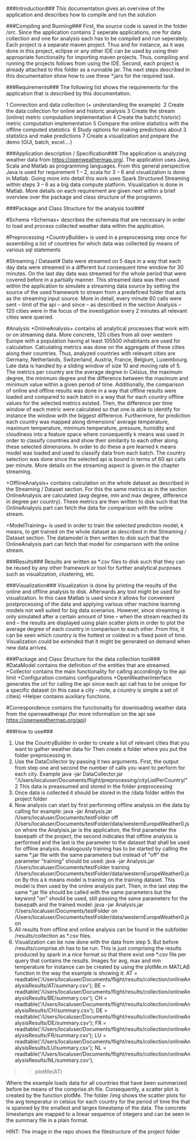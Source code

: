 ###Introduction###
This documentation gives an overview of the application and describes how to compile and run the solution

###Compiling and Running###
First, the source code is saved in the folder /src. Since the application contains 2 seperate applications, one for data collection and one for analysis each has to be compiled and run seperately.
Each project is a separate maven project. Thus and for instance, as it was done in this project, eclipse or any other IDE can be used by using their appropriate functionality for importing maven projects. Thus, compiling and running the projects follows from using the IDE.
Second, each project is already attached to this folder as a runnable jar. The next steps described in this documentation show how to use these *.jars for the required task.

###Requirements###
The following list shows the requirements for the application that is described by this documentation.

1 Connection and data collection (+ understanding the example)  2 Create the data collection for online and historic analysis
3 Create the stream (online) metric computation implementation
4 Create the batch( historic) metric computation implementation
5 Compare the online statistics with the offline computed statistics  6 Study options for making predictions about 3 statistics and make predictions 7 Create a visualization and prepare the demo (GUI, batch, excel....)

###Application description / Specification###
The application is analyzing weather data from https://openweathermap.org/. The application uses Java, Scala and Matlab as programming languages. From this general perspective Java is used for requirement 1 – 2, scala for 3 – 6 and visualization is done in Matlab. Going more into detail this work uses Spark Structured Streaming within steps 3 – 6 as a big data compute platform. Visualization is done in Matlab. More details on each requirement are given next within a brief overview over the package and class structure of the programm.

###Package and Class Structure for the analysis tool###

#Schema
+Schemas+ describes the schemata that are necessary in order to load and process collected weather data within the application.

#Preprocessing
+CountryBuilder+ is used in a preprocessing step once for assembling a list of countries for which data was collected by means of various sql statements

#Streaming / Dataset#
Data were streamed on 5 days in a way that each day data were streamed in a different but consequent time window for 30 minutes. On the last day data was streamed for the whole period that were covered before in a partially manner. This streamed data was then used within the application to simulate a streaming data source by setting the source of the used framework to stream from a predefined folder that acts as the streaming input source. More in detail, every minute 60 calls were sent – limit of the api – and since – as described in the section Analysis – 120 cities were in the focus of the investigation every 2 minutes all relevant cities were queried.

#Analysis
+OnlineAnalysis+ contains all analytical processes that work with or on streaming data. More concrete, 120 cities from all over western Europe with a population having at least 105500 inhabitants are used for calculation. Calculating metrics was done on the aggregate of these cities along their countries. Thus, analyzed countries with relevant cities are Germany, Netherlands, Switzerland, Austria, France, Belgium, Luxembourg. Late data is handled by a sliding window of size 10 and moving rate of 5. The metrics per country are the average degree in Celsius, the maximum degree, the minimum degree and the difference between the maximum and minimum value within a given period of time. Additionally, the comparison of online and offline results was done in a way that offline results were loaded and compared to each batch in a way that for each country offline values for the selected metrics existed. Then, the difference per time window of each metric were calculated so that one is able to identify for instance the window with the biggest difference. Furthermore, for prediction each country was mapped along dimensions’ average temperature, maximum temperature, minimum temperature, pressure, humidity and cloudiness into a feature space where consequently k means was used in order to classify countries and show their similarity to each other along these selected dimensions. In order to do these a pre learned k means model was loaded and used to classify data from each batch. The country selection was done since the selected api is bound in terms of 60 api calls per minute. More details on the streaming aspect is given in the chapter streaming.

+OfflineAnalysis+ contains calculation on the whole dataset as described in the Streaming / Dataset section. For this the same metrics as in the section OnlineAnalysis are calculated (avg degree, min and max degree, difference in degree per country). These metrics are then written to disk such that the OnlineAnalysis part can fetch the data for comparison with the online stream.

+ModelTraining+ is used in order to train the selected prediction model, k means, to get trained on the whole dataset as described in the Streaming / Dataset section. The datamodel is then written to disk such that the OnlineAnalysis part can fetch that model for comparison with the online stream.

###Results###
Results are written as *.csv files to disk such that they can be reused by any other framework or tool for further analytical purposes such as visualization, clustering, etc.

###Visualization###
Visualization is done by printing the results of the online and offline analysis to disk. Afterwards any tool might be used for visualization. In this case Matlab is used since it allows for convenient postprocessing of the data and applying various other machine learning models not well suited for big data scenarios. However, since streaming is only simulated after a certain amount of time – when the stream reached its end – the results are displayed using plain scatter plots in order to plot the average degree of each country in comparison to each other. From this, it can be seen which country is the hottest or coldest in a fixed point of time. Visualization could be extended that it might be generated on demand when new data arrives.

###Package and Class Structure for the data collection tool###
#DataModel contains the definition of the entities that are streamed. 
+Collector contains the main functionality for calling accordingly to the api limit
+Configuration contains configurations
+OpenWeatherInterface generates the url for calling the api since each api call has to be unique for a specific dataset (in this case a city - note, a country is simple a set of cities)
+Helper contains auxiliary functions.

#Correspondence contains the functionality for downloading weather data from the openweatherapi (for more information on the api see https://openweathermap.org/api)

###How to use###
1. Use the CountryBuilder in order to create a list of relevant cities that you want to gather weather data for
Then create a folder where you put the folder preprocessing in.
2. Use the DataCollector by passing it two arguments. First, the output from step one and second the number of calls you want to perform for each city. Example
java -jar DataCollector.jar "/Users/localuser/Documents/flight/preprocessing/cityListPerCountry/" 2
This data is preassumed and stored in the folder preprocessing
3. Once data is collected it should be stored in the /data folder within the project folder
4. Now analysis can start by first performing offline analysis on the data by calling for example:
java -jar Analysis.jar /Users/localuser/Documents/testFolder off /Users/localuser/Documents/testFolder/data/westernEuropeWeather0.json
where the Analyisis.jar is the application, the first parameter the basepath of the project, the second indicates that offline analysis is performed and the last is the parameter to the dataset that shall be used for offline analysis.
Analogously training has to be started by calling the same *.jar file with the same parameters but instead of "off" the parameter "training" should be used:
java -jar Analysis.jar /Users/localuser/Documents/testFolder training /Users/localuser/Documents/testFolder/data/westernEuropeWeather0.json
By this a k means model is training on the training dataset. This model is then used by the online analysis part. Then, in the last step the same *.jar file should be called with the same parameters but the keyword "on" should be used, still passing the same parameters for the basepath and the trained model:
java -jar Analysis.jar /Users/localuser/Documents/testFolder on /Users/localuser/Documents/testFolder/data/westernEuropeWeather0.json
5. All results from offline and online analysis can be found in the subfolder /results/collection as *.csv files.
6. Visualization can be now done with the data from step 5. But before /results/comprise.sh has to be run. This is just comprising the results produced by spark in a nice format so that there exist one *.csv file per query that contains the results.
Images for avg, max and min temperature for instance can be created by using the plotMe.m MATLAB function in the way the example is showing it:
AT = readtable('/Users/localuser/Documents/flight/results/collection/onlineAnalysisResults/AT/summary.csv');
BE = readtable('/Users/localuser/Documents/flight/results/collection/onlineAnalysisResults/BE/summary.csv');
CH = readtable('/Users/localuser/Documents/flight/results/collection/onlineAnalysisResults/CH/summary.csv');
DE = readtable('/Users/localuser/Documents/flight/results/collection/onlineAnalysisResults/DE/summary.csv');
FR = readtable('/Users/localuser/Documents/flight/results/collection/onlineAnalysisResults/FR/summary.csv');
LU = readtable('/Users/localuser/Documents/flight/results/collection/onlineAnalysisResults/LU/summary.csv');
NL = readtable('/Users/localuser/Documents/flight/results/collection/onlineAnalysisResults/NL/summary.csv');
>> plotMe(AT)

Where the example loads data for all countries that have been summarized before be means of the comprise.sh file. Consequently, a scatter plot is created by the function plotMe. The folder /img shows the scatter plots for the avg temperatur in celsius for each country for the period of time the that is spanned by the smallest and larges timestamp of the data. The concrete timestamps are mapped to a linear sequence of integers and can be seen in the summary file in a plain format.

HINT: The image in the repo shows the filestructure of the project folder
